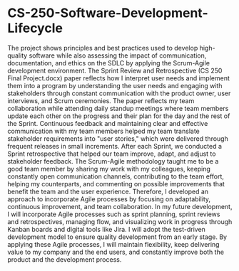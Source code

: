 # CS-250-Software-Development-Lifecycle
The project shows principles and best practices used to develop high-quality software while also assessing the impact of communication, documentation, and ethics on the SDLC by applying the Scrum-Agile development environment.
The Sprint Review and Retrospective (CS 250 Final Project.docx) paper reflects how I interpret user needs and implement them into a program by understanding the user needs and engaging with stakeholders through constant communication with the product owner, user interviews, and Scrum ceremonies. 
The paper reflects my team collaboration while attending daily standup meetings where team members update each other on the progress and their plan for the day and the rest of the Sprint. Continuous feedback and maintaining clear and effective communication with my team members helped my team translate stakeholder requirements into "user stories," which were delivered through frequent releases in small increments. 
After each Sprint, we conducted a Sprint retrospective that helped our team improve, adapt, and adjust to stakeholder feedback. The Scrum-Agile methodology taught me to be a good team member by sharing my work with my colleagues, keeping constantly open communication channels, contributing to the team effort, helping my counterparts, and commenting on possible improvements that benefit the team and the user experience. Therefore, I developed an approach to incorporate Agile processes by focusing on adaptability, continuous improvement, and team collaboration. In my future development, I will incorporate Agile processes such as sprint planning, sprint reviews and retrospectives, managing flow, and visualizing work in progress through Kanban boards and digital tools like Jira. I will adopt the test-driven development model to ensure quality development from an early stage. By applying these Agile processes, I will maintain flexibility, keep delivering value to my company and the end users, and constantly improve both the product and the development process.

